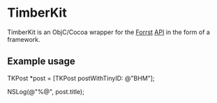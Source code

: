 # TimberKit #
TimberKit is an ObjC/Cocoa wrapper for the [Forrst](http://forrst.com) [API](http://forrst.com/api) in the form of a framework.

## Example usage ##
  TKPost *post = [TKPost postWithTinyID: @"BHM"];

  NSLog(@"%@", post.title);
